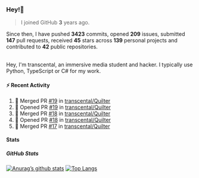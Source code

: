 ### Hey!👋
<!-- [![Banner](banner.png)](https://dillonb07.is-a.dev) -->


> I joined GitHub **3** years ago.

Since then, I have pushed **3423** commits, opened **209** issues, submitted **147** pull requests, received **45** stars across **139** personal projects and contributed to **42** public repositories.

<br>
Hey, I'm transcental, an immersive media student and hacker. I typically use Python, TypeScript or C# for my work.

<br>

#### :zap: Recent Activity

<!--START_SECTION:activity-->
1. 🎉 Merged PR [#19](https://github.com/transcental/Quilter/pull/19) in [transcental/Quilter](https://github.com/transcental/Quilter)
2. 💪 Opened PR [#19](https://github.com/transcental/Quilter/pull/19) in [transcental/Quilter](https://github.com/transcental/Quilter)
3. 🎉 Merged PR [#18](https://github.com/transcental/Quilter/pull/18) in [transcental/Quilter](https://github.com/transcental/Quilter)
4. 💪 Opened PR [#18](https://github.com/transcental/Quilter/pull/18) in [transcental/Quilter](https://github.com/transcental/Quilter)
5. 🎉 Merged PR [#17](https://github.com/transcental/Quilter/pull/17) in [transcental/Quilter](https://github.com/transcental/Quilter)
<!--END_SECTION:activity-->

#### Stats

##### GitHub Stats
[![Anurag’s github stats](https://github-readme-stats.vercel.app/api?username=transcental&show_icons=true&theme=radical)](https://github.com/transcental)
[![Top Langs](https://github-readme-stats.vercel.app/api/top-langs/?username=transcental&layout=compact&theme=radical)](https://github.com/transcental)
